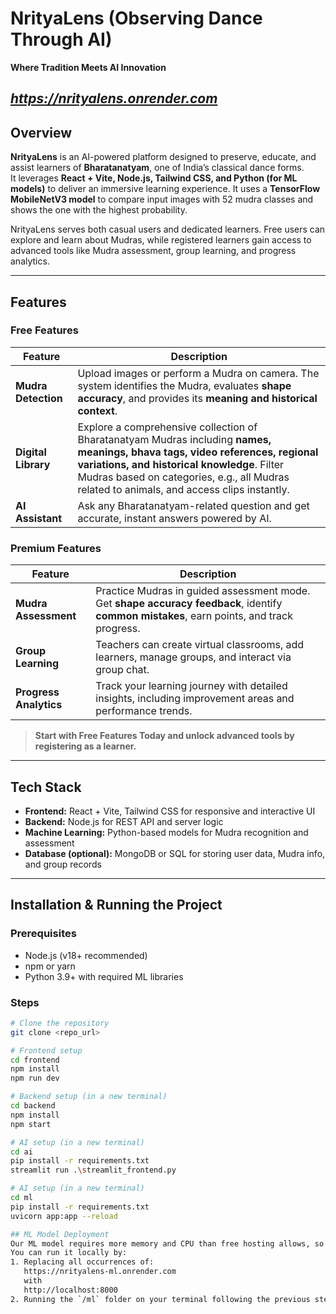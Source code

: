 # NrityaLens (Observing Dance Through AI)

**Where Tradition Meets AI Innovation**

*https://nrityalens.onrender.com*
---

## Overview
**NrityaLens** is an AI-powered platform designed to preserve, educate, and assist learners of **Bharatanatyam**, one of India’s classical dance forms.  
It leverages **React + Vite, Node.js, Tailwind CSS, and Python (for ML models)** to deliver an immersive learning experience.
It uses a **TensorFlow MobileNetV3 model** to compare input images with 52 mudra classes and shows the one with the highest probability.  

NrityaLens serves both casual users and dedicated learners. Free users can explore and learn about Mudras, while registered learners gain access to advanced tools like Mudra assessment, group learning, and progress analytics.

---

## Features

### Free Features

| Feature | Description |
|---------|-------------|
| **Mudra Detection** | Upload images or perform a Mudra on camera. The system identifies the Mudra, evaluates **shape accuracy**, and provides its **meaning and historical context**. |
| **Digital Library** | Explore a comprehensive collection of Bharatanatyam Mudras including **names, meanings, bhava tags, video references, regional variations, and historical knowledge**. Filter Mudras based on categories, e.g., all Mudras related to animals, and access clips instantly. |
| **AI Assistant** | Ask any Bharatanatyam-related question and get accurate, instant answers powered by AI. |

### Premium Features

| Feature | Description |
|---------|-------------|
| **Mudra Assessment** | Practice Mudras in guided assessment mode. Get **shape accuracy feedback**, identify **common mistakes**, earn points, and track progress. |
| **Group Learning** | Teachers can create virtual classrooms, add learners, manage groups, and interact via group chat. |
| **Progress Analytics** | Track your learning journey with detailed insights, including improvement areas and performance trends. |

> **Start with Free Features Today and unlock advanced tools by registering as a learner.**


---

## Tech Stack
- **Frontend:** React + Vite, Tailwind CSS for responsive and interactive UI  
- **Backend:** Node.js for REST API and server logic  
- **Machine Learning:** Python-based models for Mudra recognition and assessment  
- **Database (optional):** MongoDB or SQL for storing user data, Mudra info, and group records  

---

## Installation & Running the Project

### Prerequisites
- Node.js (v18+ recommended)  
- npm or yarn  
- Python 3.9+ with required ML libraries  

### Steps
```bash
# Clone the repository
git clone <repo_url>

# Frontend setup
cd frontend
npm install
npm run dev

# Backend setup (in a new terminal)
cd backend
npm install
npm start

# AI setup (in a new terminal)
cd ai
pip install -r requirements.txt
streamlit run .\streamlit_frontend.py

# AI setup (in a new terminal)
cd ml
pip install -r requirements.txt
uvicorn app:app --reload

## ML Model Deployment
Our ML model requires more memory and CPU than free hosting allows, so it cannot be deployed on free services.
You can run it locally by:
1. Replacing all occurrences of:
   https://nrityalens-ml.onrender.com
   with
   http://localhost:8000
2. Running the `/ml` folder on your terminal following the previous steps.
